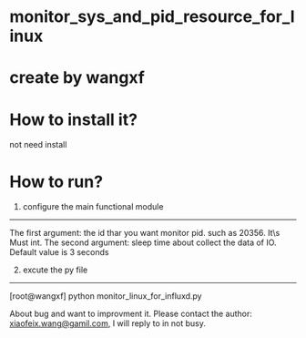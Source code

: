 # monitor_sys_and_pid_resource_for_linux
# create by wangxf

How to install it?
====
not need install

How to run?
====
1. configure the main functional module
-------
   The first argument: the id thar you want monitor pid. such as 20356. It\s Must int.
   The second argument: sleep time about collect the data of IO. Default value is 3 seconds

2. excute the py file
-------
   [root@wangxf] python monitor_linux_for_influxd.py

About bug and want to improvment it. Please contact the author: xiaofeix.wang@gamil.com, 
I will reply to in not busy.
 
